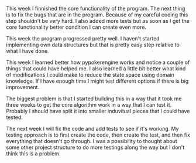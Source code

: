 This week I finnished the core functionality of the program. The next thing is to fix the bugs that are in the program. Because of my careful coding this step shouldn't be very hard. I also added more tests but as soon as I get the core functionality better condition I can create even more.

This week the program progressed pretty well. I haven't started implementing own data structures but that is pretty easy step relative to what I have done.

This week I learned better how pypokerengine works and notice a couple of things that could have helped me. I also learned a little bit better what kind of modifications I could make to reduce the state space using domain knowledge. If I have enough time I might test different options if there is big improvement.

The biggest problem is that I started building this in a way that it took me three weeks to get the core algorithm work in a way that I can test it. Probably I should have split it into smaller induvitual pieces that I could have tested.

The next week I will fix the code and add tests to see if it's working. My testing approach is to first create the code, then create the test, and then fix everything that doesn't go through. I was a possibility to thought about some other project structure to do more testings along the way but I don't think this is a problem.
